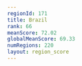 ```yaml
---
regionId: 171
title: Brazil
rank: 66
meanScore: 72.02
globalMeanScore: 69.33
numRegions: 220
layout: region_score
---
```

